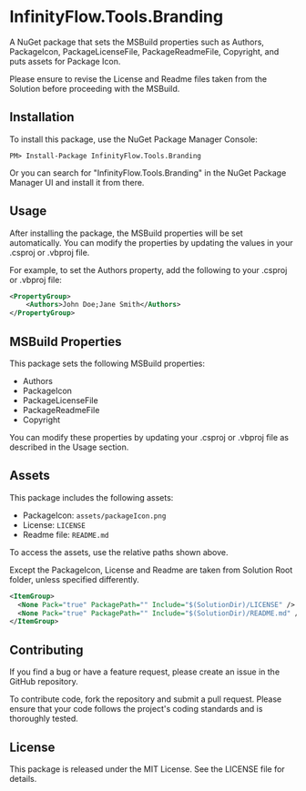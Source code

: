 # InfinityFlow.Tools.Branding
A NuGet package that sets the MSBuild properties such as Authors,
PackageIcon, PackageLicenseFile, PackageReadmeFile, Copyright,
and puts assets for Package Icon.

Please ensure to revise the License and Readme files taken
from the Solution before proceeding with the MSBuild.

## Installation
To install this package, use the NuGet Package Manager Console:

```shell
PM> Install-Package InfinityFlow.Tools.Branding
```
Or you can search for "InfinityFlow.Tools.Branding" in the NuGet Package Manager UI and install it from there.

## Usage
After installing the package, the MSBuild properties will be set automatically.
You can modify the properties by updating the values in your .csproj or .vbproj file.

For example, to set the Authors property, add the following to your .csproj or .vbproj file:

```xml
<PropertyGroup>
    <Authors>John Doe;Jane Smith</Authors>
</PropertyGroup>
```

## MSBuild Properties
This package sets the following MSBuild properties:

- Authors
- PackageIcon
- PackageLicenseFile
- PackageReadmeFile
- Copyright

You can modify these properties by updating your .csproj or .vbproj file as described in the Usage section.

## Assets
This package includes the following assets:

- PackageIcon: `assets/packageIcon.png`
- License: `LICENSE`
- Readme file: `README.md`

To access the assets, use the relative paths shown above.

Except the PackageIcon, License and Readme are taken from Solution Root folder, unless specified differently.

```xml
<ItemGroup>
  <None Pack="true" PackagePath="" Include="$(SolutionDir)/LICENSE" />
  <None Pack="true" PackagePath="" Include="$(SolutionDir)/README.md" />
</ItemGroup>
```

## Contributing
If you find a bug or have a feature request, please create an issue in the GitHub repository.

To contribute code, fork the repository and submit a pull request.
Please ensure that your code follows the project's coding standards and is thoroughly tested.

## License
This package is released under the MIT License. See the LICENSE file for details.

